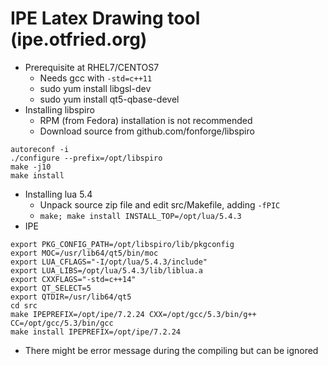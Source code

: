 # IPE Latex Drawing tool (ipe.otfried.org)
- Prerequisite at RHEL7/CENTOS7
  - Needs gcc with `-std=c++11`
  - sudo yum install libgsl-dev
  - sudo yum install qt5-qbase-devel
- Installing libspiro
  - RPM (from Fedora) installation is not recommended
  - Download source from github.com/fonforge/libspiro
```
autoreconf -i
./configure --prefix=/opt/libspiro
make -j10
make install
```
- Installing lua 5.4
  - Unpack source zip file and edit src/Makefile, adding `-fPIC`
  - `make; make install INSTALL_TOP=/opt/lua/5.4.3`
- IPE
```
export PKG_CONFIG_PATH=/opt/libspiro/lib/pkgconfig
export MOC=/usr/lib64/qt5/bin/moc
export LUA_CFLAGS="-I/opt/lua/5.4.3/include"
export LUA_LIBS=/opt/lua/5.4.3/lib/liblua.a
export CXXFLAGS="-std=c++14"
export QT_SELECT=5
export QTDIR=/usr/lib64/qt5
cd src
make IPEPREFIX=/opt/ipe/7.2.24 CXX=/opt/gcc/5.3/bin/g++ CC=/opt/gcc/5.3/bin/gcc
make install IPEPREFIX=/opt/ipe/7.2.24
```
  - There might be error message during the compiling but can be ignored
